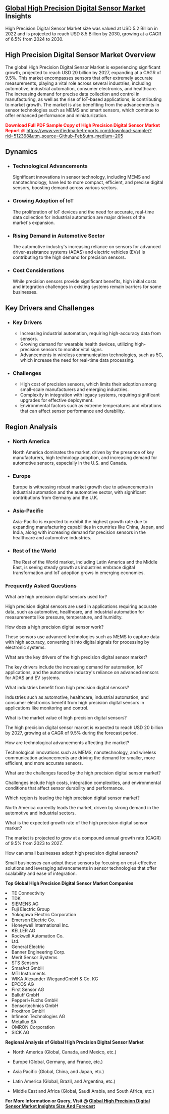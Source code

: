 <h2><a href="https://www.verifiedmarketreports.com/download-sample/?rid=512368&amp;utm_source=Github&amp;utm_medium=205" target="_blank">Global High Precision Digital Sensor Market</a> Insights</h2><p>High Precision Digital Sensor Market size was valued at USD 5.2 Billion in 2022 and is projected to reach USD 8.5 Billion by 2030, growing at a CAGR of 6.5% from 2024 to 2030.</p><p> <h2>High Precision Digital Sensor Market Overview</h2> <p>The global High Precision Digital Sensor Market is experiencing significant growth, projected to reach USD 20 billion by 2027, expanding at a CAGR of 9.5%. This market encompasses sensors that offer extremely accurate measurements, playing a vital role across several industries, including automotive, industrial automation, consumer electronics, and healthcare. The increasing demand for precise data collection and control in manufacturing, as well as the rise of IoT-based applications, is contributing to market growth. The market is also benefiting from the advancements in sensor technologies such as MEMS and smart sensors, which continue to offer enhanced performance and miniaturization.</p> <p><p><span class=""><span style="color: #ff0000;"><strong>Download Full PDF Sample Copy of High Precision Digital Sensor Market Report</strong> @ </span><a href="https://www.verifiedmarketreports.com/download-sample/?rid=512368&amp;utm_source=Github-Feb&amp;utm_medium=205" target="_blank">https://www.verifiedmarketreports.com/download-sample/?rid=512368&amp;utm_source=Github-Feb&amp;utm_medium=205</a></span></p></p> <h2>Dynamics</h2> <ul> <li><h3>Technological Advancements</h3> Significant innovations in sensor technology, including MEMS and nanotechnology, have led to more compact, efficient, and precise digital sensors, boosting demand across various sectors.</li> <li><h3>Growing Adoption of IoT</h3> The proliferation of IoT devices and the need for accurate, real-time data collection for industrial automation are major drivers of the market's expansion.</li> <li><h3>Rising Demand in Automotive Sector</h3> The automotive industry's increasing reliance on sensors for advanced driver-assistance systems (ADAS) and electric vehicles (EVs) is contributing to the high demand for precision sensors.</li> <li><h3>Cost Considerations</h3> While precision sensors provide significant benefits, high initial costs and integration challenges in existing systems remain barriers for some businesses.</li> </ul> <h2>Key Drivers and Challenges</h2> <ul> <li><h3>Key Drivers</h3> <ul> <li>Increasing industrial automation, requiring high-accuracy data from sensors.</li> <li>Growing demand for wearable health devices, utilizing high-precision sensors to monitor vital signs.</li> <li>Advancements in wireless communication technologies, such as 5G, which increase the need for real-time data processing.</li> </ul> </li> <li><h3>Challenges</h3> <ul> <li>High cost of precision sensors, which limits their adoption among small-scale manufacturers and emerging industries.</li> <li>Complexity in integration with legacy systems, requiring significant upgrades for effective deployment.</li> <li>Environmental factors such as extreme temperatures and vibrations that can affect sensor performance and durability.</li> </ul> </li> </ul> <h2>Region Analysis</h2> <ul> <li><h3>North America</h3> North America dominates the market, driven by the presence of key manufacturers, high technology adoption, and increasing demand for automotive sensors, especially in the U.S. and Canada.</li> <li><h3>Europe</h3> Europe is witnessing robust market growth due to advancements in industrial automation and the automotive sector, with significant contributions from Germany and the U.K.</li> <li><h3>Asia-Pacific</h3> Asia-Pacific is expected to exhibit the highest growth rate due to expanding manufacturing capabilities in countries like China, Japan, and India, along with increasing demand for precision sensors in the healthcare and automotive industries.</li> <li><h3>Rest of the World</h3> The Rest of the World market, including Latin America and the Middle East, is seeing steady growth as industries embrace digital transformation and IoT adoption grows in emerging economies.</li> </ul> <h3>Frequently Asked Questions</h3> <p>What are high precision digital sensors used for?</p> <p>High precision digital sensors are used in applications requiring accurate data, such as automotive, healthcare, and industrial automation for measurements like pressure, temperature, and humidity.</p> <p>How does a high precision digital sensor work?</p> <p>These sensors use advanced technologies such as MEMS to capture data with high accuracy, converting it into digital signals for processing by electronic systems.</p> <p>What are the key drivers of the high precision digital sensor market?</p> <p>The key drivers include the increasing demand for automation, IoT applications, and the automotive industry's reliance on advanced sensors for ADAS and EV systems.</p> <p>What industries benefit from high precision digital sensors?</p> <p>Industries such as automotive, healthcare, industrial automation, and consumer electronics benefit from high precision digital sensors in applications like monitoring and control.</p> <p>What is the market value of high precision digital sensors?</p> <p>The high precision digital sensor market is expected to reach USD 20 billion by 2027, growing at a CAGR of 9.5% during the forecast period.</p> <p>How are technological advancements affecting the market?</p> <p>Technological innovations such as MEMS, nanotechnology, and wireless communication advancements are driving the demand for smaller, more efficient, and more accurate sensors.</p> <p>What are the challenges faced by the high precision digital sensor market?</p> <p>Challenges include high costs, integration complexities, and environmental conditions that affect sensor durability and performance.</p> <p>Which region is leading the high precision digital sensor market?</p> <p>North America currently leads the market, driven by strong demand in the automotive and industrial sectors.</p> <p>What is the expected growth rate of the high precision digital sensor market?</p> <p>The market is projected to grow at a compound annual growth rate (CAGR) of 9.5% from 2023 to 2027.</p> <p>How can small businesses adopt high precision digital sensors?</p> <p>Small businesses can adopt these sensors by focusing on cost-effective solutions and leveraging advancements in sensor technologies that offer scalability and ease of integration.</p> </p><p><strong>Top Global High Precision Digital Sensor Market Companies</strong></p><div data-test-id=""><p><li>TE Connectivity</li><li> TDK</li><li> SIEMENS AG</li><li> Fuji Electric Group</li><li> Yokogawa Electric Corporation</li><li> Emerson Electric Co.</li><li> Honeywell International Inc.</li><li> KELLER AG</li><li> Rockwell Automation Co.</li><li> Ltd.</li><li> General Electric</li><li> Banner Engineering Corp.</li><li> Merit Sensor Systems</li><li> STS Sensors</li><li> SmarAct GmbH</li><li> MTI Instruments</li><li> WIKA Alexander WiegandGmbH & Co. KG</li><li> EPCOS AG</li><li> First Sensor AG</li><li> Balluff GmbH</li><li> Pepperl+Fuchs GmbH</li><li> Sensortechnics GmbH</li><li> Proxitron GmbH</li><li> Infineon Technologies AG</li><li> Metallux SA</li><li> OMRON Corporation</li><li> SICK AG</li></p><div><strong>Regional Analysis of&nbsp;Global High Precision Digital Sensor Market</strong></div><ul><li dir="ltr"><p dir="ltr">North America&nbsp;(Global, Canada, and Mexico, etc.)</p></li><li dir="ltr"><p dir="ltr">Europe (Global, Germany, and France, etc.)</p></li><li dir="ltr"><p dir="ltr">Asia Pacific&nbsp;(Global, China, and Japan, etc.)</p></li><li dir="ltr"><p dir="ltr">Latin America&nbsp;(Global, Brazil, and Argentina, etc.)</p></li><li dir="ltr">Middle East and Africa&nbsp;(Global, Saudi Arabia, and South Africa, etc.)</li></ul><p><strong>For More Information or Query, Visit @&nbsp;</strong><strong><a href="https://www.verifiedmarketreports.com/product/high-precision-digital-sensor-market/?utm_source=Github&amp;utm_medium=205" target="_blank">Global High Precision Digital Sensor Market Insights Size And Forecast</a></strong></p></div>
